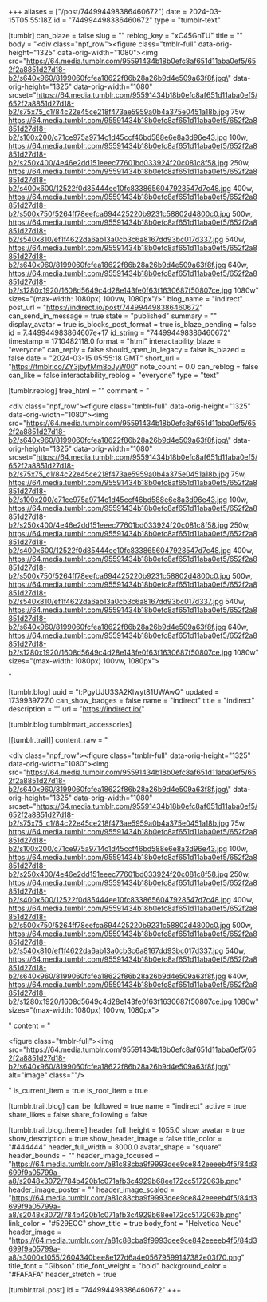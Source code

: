 +++
aliases = ["/post/744994498386460672"]
date = 2024-03-15T05:55:18Z
id = "744994498386460672"
type = "tumblr-text"

[tumblr]
can_blaze = false
slug = ""
reblog_key = "xC45GnTU"
title = ""
body = "<div class=\"npf_row\"><figure class=\"tmblr-full\" data-orig-height=\"1325\" data-orig-width=\"1080\"><img src=\"https://64.media.tumblr.com/95591434b18b0efc8af651d11aba0ef5/652f2a8851d27d18-b2/s640x960/8199060fcfea18622f86b28a26b9d4e509a63f8f.jpg\" data-orig-height=\"1325\" data-orig-width=\"1080\" srcset=\"https://64.media.tumblr.com/95591434b18b0efc8af651d11aba0ef5/652f2a8851d27d18-b2/s75x75_c1/84c22e45ce218f473ae5959a0b4a375e0451a18b.jpg 75w, https://64.media.tumblr.com/95591434b18b0efc8af651d11aba0ef5/652f2a8851d27d18-b2/s100x200/c71ce975a9714c1d45ccf46bd588e6e8a3d96e43.jpg 100w, https://64.media.tumblr.com/95591434b18b0efc8af651d11aba0ef5/652f2a8851d27d18-b2/s250x400/4e46e2dd151eeec77601bd033924f20c081c8f58.jpg 250w, https://64.media.tumblr.com/95591434b18b0efc8af651d11aba0ef5/652f2a8851d27d18-b2/s400x600/12522f0d85444ee10fc8338656047928547d7c48.jpg 400w, https://64.media.tumblr.com/95591434b18b0efc8af651d11aba0ef5/652f2a8851d27d18-b2/s500x750/5264ff78eefca694425220b9231c58802d4800c0.jpg 500w, https://64.media.tumblr.com/95591434b18b0efc8af651d11aba0ef5/652f2a8851d27d18-b2/s540x810/ef1f4622da6ab13a0cb3c6a8167dd93bc017d337.jpg 540w, https://64.media.tumblr.com/95591434b18b0efc8af651d11aba0ef5/652f2a8851d27d18-b2/s640x960/8199060fcfea18622f86b28a26b9d4e509a63f8f.jpg 640w, https://64.media.tumblr.com/95591434b18b0efc8af651d11aba0ef5/652f2a8851d27d18-b2/s1280x1920/1608d5649c4d28e143fe0f63f1630687f50807ce.jpg 1080w\" sizes=\"(max-width: 1080px) 100vw, 1080px\"/></figure></div>"
blog_name = "indirect"
post_url = "https://indirect.io/post/744994498386460672"
can_send_in_message = true
state = "published"
summary = ""
display_avatar = true
is_blocks_post_format = true
is_blaze_pending = false
id = 7.449944983864607e+17
id_string = "744994498386460672"
timestamp = 1710482118.0
format = "html"
interactability_blaze = "everyone"
can_reply = false
should_open_in_legacy = false
is_blazed = false
date = "2024-03-15 05:55:18 GMT"
short_url = "https://tmblr.co/ZY3jbyfMm8oJyW00"
note_count = 0.0
can_reblog = false
can_like = false
interactability_reblog = "everyone"
type = "text"

[tumblr.reblog]
tree_html = ""
comment = "<p><div class=\"npf_row\"><figure class=\"tmblr-full\" data-orig-height=\"1325\" data-orig-width=\"1080\"><img src=\"https://64.media.tumblr.com/95591434b18b0efc8af651d11aba0ef5/652f2a8851d27d18-b2/s640x960/8199060fcfea18622f86b28a26b9d4e509a63f8f.jpg\" data-orig-height=\"1325\" data-orig-width=\"1080\" srcset=\"https://64.media.tumblr.com/95591434b18b0efc8af651d11aba0ef5/652f2a8851d27d18-b2/s75x75_c1/84c22e45ce218f473ae5959a0b4a375e0451a18b.jpg 75w, https://64.media.tumblr.com/95591434b18b0efc8af651d11aba0ef5/652f2a8851d27d18-b2/s100x200/c71ce975a9714c1d45ccf46bd588e6e8a3d96e43.jpg 100w, https://64.media.tumblr.com/95591434b18b0efc8af651d11aba0ef5/652f2a8851d27d18-b2/s250x400/4e46e2dd151eeec77601bd033924f20c081c8f58.jpg 250w, https://64.media.tumblr.com/95591434b18b0efc8af651d11aba0ef5/652f2a8851d27d18-b2/s400x600/12522f0d85444ee10fc8338656047928547d7c48.jpg 400w, https://64.media.tumblr.com/95591434b18b0efc8af651d11aba0ef5/652f2a8851d27d18-b2/s500x750/5264ff78eefca694425220b9231c58802d4800c0.jpg 500w, https://64.media.tumblr.com/95591434b18b0efc8af651d11aba0ef5/652f2a8851d27d18-b2/s540x810/ef1f4622da6ab13a0cb3c6a8167dd93bc017d337.jpg 540w, https://64.media.tumblr.com/95591434b18b0efc8af651d11aba0ef5/652f2a8851d27d18-b2/s640x960/8199060fcfea18622f86b28a26b9d4e509a63f8f.jpg 640w, https://64.media.tumblr.com/95591434b18b0efc8af651d11aba0ef5/652f2a8851d27d18-b2/s1280x1920/1608d5649c4d28e143fe0f63f1630687f50807ce.jpg 1080w\" sizes=\"(max-width: 1080px) 100vw, 1080px\"></figure></div></p>"

[tumblr.blog]
uuid = "t:PgyUJU3SA2Klwyt81UWAwQ"
updated = 1739939727.0
can_show_badges = false
name = "indirect"
title = "indirect"
description = ""
url = "https://indirect.io/"

[tumblr.blog.tumblrmart_accessories]

[[tumblr.trail]]
content_raw = "<p><div class=\"npf_row\"><figure class=\"tmblr-full\" data-orig-height=\"1325\" data-orig-width=\"1080\"><img src=\"https://64.media.tumblr.com/95591434b18b0efc8af651d11aba0ef5/652f2a8851d27d18-b2/s640x960/8199060fcfea18622f86b28a26b9d4e509a63f8f.jpg\" data-orig-height=\"1325\" data-orig-width=\"1080\" srcset=\"https://64.media.tumblr.com/95591434b18b0efc8af651d11aba0ef5/652f2a8851d27d18-b2/s75x75_c1/84c22e45ce218f473ae5959a0b4a375e0451a18b.jpg 75w, https://64.media.tumblr.com/95591434b18b0efc8af651d11aba0ef5/652f2a8851d27d18-b2/s100x200/c71ce975a9714c1d45ccf46bd588e6e8a3d96e43.jpg 100w, https://64.media.tumblr.com/95591434b18b0efc8af651d11aba0ef5/652f2a8851d27d18-b2/s250x400/4e46e2dd151eeec77601bd033924f20c081c8f58.jpg 250w, https://64.media.tumblr.com/95591434b18b0efc8af651d11aba0ef5/652f2a8851d27d18-b2/s400x600/12522f0d85444ee10fc8338656047928547d7c48.jpg 400w, https://64.media.tumblr.com/95591434b18b0efc8af651d11aba0ef5/652f2a8851d27d18-b2/s500x750/5264ff78eefca694425220b9231c58802d4800c0.jpg 500w, https://64.media.tumblr.com/95591434b18b0efc8af651d11aba0ef5/652f2a8851d27d18-b2/s540x810/ef1f4622da6ab13a0cb3c6a8167dd93bc017d337.jpg 540w, https://64.media.tumblr.com/95591434b18b0efc8af651d11aba0ef5/652f2a8851d27d18-b2/s640x960/8199060fcfea18622f86b28a26b9d4e509a63f8f.jpg 640w, https://64.media.tumblr.com/95591434b18b0efc8af651d11aba0ef5/652f2a8851d27d18-b2/s1280x1920/1608d5649c4d28e143fe0f63f1630687f50807ce.jpg 1080w\" sizes=\"(max-width: 1080px) 100vw, 1080px\"></figure></div></p>"
content = "<p><figure class=\"tmblr-full\"><img src=\"https://64.media.tumblr.com/95591434b18b0efc8af651d11aba0ef5/652f2a8851d27d18-b2/s640x960/8199060fcfea18622f86b28a26b9d4e509a63f8f.jpg\" alt=\"image\" class=\"\"/></figure></p>"
is_current_item = true
is_root_item = true

[tumblr.trail.blog]
can_be_followed = true
name = "indirect"
active = true
share_likes = false
share_following = false

[tumblr.trail.blog.theme]
header_full_height = 1055.0
show_avatar = true
show_description = true
show_header_image = false
title_color = "#444444"
header_full_width = 3000.0
avatar_shape = "square"
header_bounds = ""
header_image_focused = "https://64.media.tumblr.com/a81c88cba9f9993dee9ce842eeeeb4f5/84d3699f9a05799a-a8/s2048x3072/784b420b1c071afb3c4929b68ee172cc5172063b.png"
header_image_poster = ""
header_image_scaled = "https://64.media.tumblr.com/a81c88cba9f9993dee9ce842eeeeb4f5/84d3699f9a05799a-a8/s2048x3072/784b420b1c071afb3c4929b68ee172cc5172063b.png"
link_color = "#529ECC"
show_title = true
body_font = "Helvetica Neue"
header_image = "https://64.media.tumblr.com/a81c88cba9f9993dee9ce842eeeeb4f5/84d3699f9a05799a-a8/s3000x1055/2604340bee8e127d6a4e05679599147382e03f70.png"
title_font = "Gibson"
title_font_weight = "bold"
background_color = "#FAFAFA"
header_stretch = true

[tumblr.trail.post]
id = "744994498386460672"
+++
